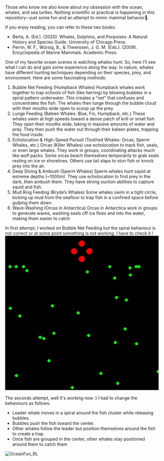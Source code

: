 Those who know me also know about my obsession with the ocean, whales, and sea turtles. Nothing scientific or practical is happening in this repository—just some fun and an attempt to mimic mammal behavior🐋.

If you enjoy reading, you can refer to these two books:

  - Berta, A. (Ed.). (2020). Whales, Dolphins, and Porpoises: A Natural History and Species Guide. University of Chicago Press.
  - Perrin, W. F., Würsig, B., & Thewissen, J. G. M. (Eds.). (2009). Encyclopedia of Marine Mammals. Academic Press.
    
One of my favorite ocean scenes is watching whales hunt. So, here I’ll see what I can do and gain some experience along the way. In nature, whales have different hunting techniques depending on their species, prey, and environment. Here are some fascinating methods:
1. Bubble Net Feeding (Humpback Whales)
Humpback whales work together to trap schools of fish (like herring) by blowing bubbles in a spiral pattern underwater.
This creates a "net" that confuses and concentrates the fish.
The whales then lunge through the bubble cloud with their mouths wide open to scoop up the prey.
2. Lunge Feeding (Baleen Whales: Blue, Fin, Humpback, etc.)
These whales swim at high speeds toward a dense patch of krill or small fish.
They open their mouths wide, taking in massive amounts of water and prey.
They then push the water out through their baleen plates, trapping the food inside.
3. Echolocation & High-Speed Pursuit (Toothed Whales: Orcas, Sperm Whales, etc.)
Orcas (Killer Whales) use echolocation to track fish, seals, or even large whales.
They work in groups, coordinating attacks much like wolf packs.
Some orcas beach themselves temporarily to grab seals resting on ice or shorelines.
Others use tail slaps to stun fish or knock prey into the air.
4. Deep Diving & Ambush (Sperm Whales)
Sperm whales hunt squid at extreme depths (~1000m).
They use echolocation to find prey in the dark, then ambush them.
They have strong suction abilities to capture squid and fish.
5. Mud Ring Feeding (Bryde’s Whales)
Some whales swim in a tight circle, kicking up mud from the seafloor to trap fish in a confined space before gulping them down.
6. Wave-Washing (Orcas in Antarctica)
Orcas in Antarctica work in groups to generate waves, washing seals off ice floes and into the water, making them easier to catch

In first attempt, I worked on Bubble Net Feeding but the spiral behaviour is not correct or at some point something is not working. I have to check it !
![OceanFun_RL](bubble_net_simulation1.gif)

The seconds attempt, well it's working now :) 
I had to change the behaviours as follows:
  - Leader whale moves in a spiral around the fish cluster while releasing bubbles.
  - Bubbles push the fish toward the center.
  - Other whales follow the leader but position themselves around the fish to create a trap.
  - Once fish are grouped in the center, other whales stay positioned around them to catch them 

![OceanFun_RL](bubble_net_simulation2.gif)
